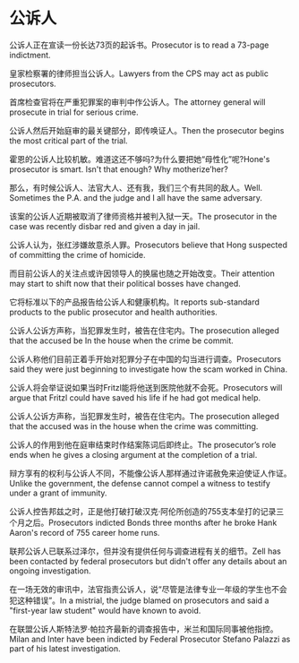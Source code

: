 # 公诉人

<p><span class="chinese">公诉人正在宣读一份长达73页的起诉书。</span><span class="english">Prosecutor is to read a 73-page indictment.</span></p>

<p><span class="chinese">皇家检察署的律师担当公诉人。</span><span class="english">Lawyers from the CPS may act as public prosecutors.</span></p>

<p><span class="chinese">首席检查官将在严重犯罪案的审判中作公诉人。</span><span class="english">The attorney general will prosecute in trial for serious crime.</span></p>

<p><span class="chinese">公诉人然后开始庭审的最关键部分，即传唤证人。</span><span class="english">Then the prosecutor begins the most critical part of the trial.</span></p>

<p><span class="chinese">霍恩的公诉人比较机敏。难道这还不够吗?为什么要把她“母性化”呢?</span><span class="english">Hone's prosecutor is smart. Isn't that enough? Why  motherize’her?</span></p>

<p><span class="chinese">那么，有时候公诉人、法官大人、还有我，我们三个有共同的敌人。</span><span class="english">Well. Sometimes the P.A. and the judge and I all have the same adversary.</span></p>

<p><span class="chinese">该案的公诉人近期被取消了律师资格并被判入狱一天。</span><span class="english">The prosecutor in the case was recently disbar red and given a day in jail.</span></p>

<p><span class="chinese">公诉人认为，张红涉嫌故意杀人罪。</span><span class="english">Prosecutors believe that Hong suspected of committing the crime of homicide.</span></p>

<p><span class="chinese">而目前公诉人的关注点或许因领导人的换届也随之开始改变。</span><span class="english">Their attention may start to shift now that their political bosses have changed.</span></p>

<p><span class="chinese">它将标准以下的产品报告给公诉人和健康机构。</span><span class="english">It reports sub-standard products to the public prosecutor and health authorities.</span></p>

<p><span class="chinese">公诉人公诉方声称，当犯罪发生时，被告在住宅内。</span><span class="english">The prosecution alleged that the accused be In the house when the crime be commit.</span></p>

<p><span class="chinese">公诉人称他们目前正着手开始对犯罪分子在中国的勾当进行调查。</span><span class="english">Prosecutors said they were just beginning to investigate how the scam worked in China.</span></p>

<p><span class="chinese">公诉人将会举证说如果当时Fritzl能将他送到医院他就不会死。</span><span class="english">Prosecutors will argue that Fritzl could have saved his life if he had got medical help.</span></p>

<p><span class="chinese">公诉人公诉方声称，当犯罪发生时，被告在住宅内。</span><span class="english">The prosecution alleged that the accused was in the house when the crime was committing.</span></p>

<p><span class="chinese">公诉人的作用到他在庭审结束时作结案陈词后即终止。</span><span class="english">The prosecutor’s role ends when he gives a closing argument at the completion of a trial.</span></p>

<p><span class="chinese">辩方享有的权利与公诉人不同，不能像公诉人那样通过许诺赦免来迫使证人作证。</span><span class="english">Unlike the government, the defense cannot compel a witness to testify under a grant of immunity.</span></p>

<p><span class="chinese">公诉人控告邦兹之时，正是他打破打破汉克·阿伦所创造的755支本垒打的记录三个月之后。</span><span class="english">Prosecutors indicted Bonds three months after he broke Hank Aaron's record of 755 career home runs.</span></p>

<p><span class="chinese">联邦公诉人已联系过泽尔，但并没有提供任何与调查进程有关的细节。</span><span class="english">Zell has been contacted by federal prosecutors but didn't offer any details about an ongoing investigation.</span></p>

<p><span class="chinese">在一场无效的审讯中，法官指责公诉人，说“尽管是法律专业一年级的学生也不会犯这种错误”。</span><span class="english">In a mistrial, the judge blamed on prosecutors and said a "first-year law student" would have known to avoid.</span></p>

<p><span class="chinese">在联盟公诉人斯特法罗·帕拉齐最新的调查报告中，米兰和国际同事被他指控。</span><span class="english">Milan and Inter have been indicted by Federal Prosecutor Stefano Palazzi as part of his latest investigation.</span></p>

